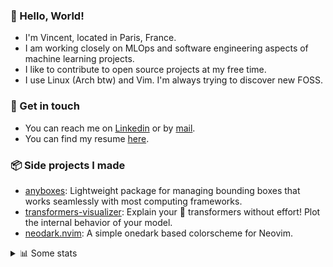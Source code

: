 ### 👋 Hello, World!

- I'm Vincent, located in Paris, France.
- I am working closely on MLOps and software engineering aspects of machine learning projects.
- I like to contribute to open source projects at my free time.
- I use Linux (Arch btw) and Vim. I'm always trying to discover new FOSS.

### 🔗 Get in touch

- You can reach me on [Linkedin](https://www.linkedin.com/in/vincent-duchauffour-3a9641155/) or by [mail](mailto:vincent.duchauffour@proton.me).
- You can find my resume [here](https://raw.githubusercontent.com/VDuchauffour/resume/main/resume.pdf).

### 📦 Side projects I made

- [anyboxes](https://github.com/VDuchauffour/anyboxes): Lightweight package for managing bounding boxes that works seamlessly with most computing frameworks.
- [transformers-visualizer](https://github.com/VDuchauffour/transformers-visualizer): Explain your 🤗 transformers without effort! Plot the internal behavior of your model. 
- [neodark.nvim](https://github.com/VDuchauffour/neodark.nvim): A simple onedark based colorscheme for Neovim.

<details><summary>📊 Some stats</summary>  
  
<p align="center">
  <img alt="VDuchauffour's github stats" src="https://github-readme-stats.vercel.app/api?username=VDuchauffour&include_all_commits=true&show_icons=true&theme=react"/>
  <br />
  <img alt="VDuchauffour's streak stats" src="https://streak-stats.demolab.com?user=VDuchauffour&theme=react"/>
  <br />
  <img alt="VDuchauffour's language stats" src="https://github-readme-stats.vercel.app/api/top-langs/?username=VDuchauffour&count_private=true&include_all_commits=true&show_icons=true&layout=compact&theme=react"/>
  <!--   <br />
  <img alt="VDuchauffour's Wakatime stats" src="https://github-readme-stats.vercel.app/api/wakatime?username=VDuchauffour&theme=react"/> -->
</p>

#### 🧭 Wakatime stats
<!--START_SECTION:waka-->
![Code Time](http://img.shields.io/badge/Code%20Time-1%2C417%20hrs%2028%20mins-blue)

![Lines of code](https://img.shields.io/badge/From%20Hello%20World%20I%27ve%20Written-2.0%20million%20lines%20of%20code-blue)

**🐱 My GitHub Data** 

> 📦 970.7 kB Used in GitHub's Storage 
 > 
> 🏆 1,745 Contributions in the Year 2023
 > 
> 🚫 Not Opted to Hire
 > 
> 📜 9 Public Repositories 
 > 
> 🔑 2 Private Repositories 
 > 
**I'm a Night 🦉** 

```text
🌞 Morning                59 commits          █░░░░░░░░░░░░░░░░░░░░░░░░   04.64 % 
🌆 Daytime                341 commits         ███████░░░░░░░░░░░░░░░░░░   26.83 % 
🌃 Evening                680 commits         █████████████░░░░░░░░░░░░   53.50 % 
🌙 Night                  191 commits         ████░░░░░░░░░░░░░░░░░░░░░   15.03 % 
```
📅 **I'm Most Productive on Saturday** 

```text
Monday                   180 commits         ████░░░░░░░░░░░░░░░░░░░░░   14.16 % 
Tuesday                  99 commits          ██░░░░░░░░░░░░░░░░░░░░░░░   07.79 % 
Wednesday                228 commits         ████░░░░░░░░░░░░░░░░░░░░░   17.94 % 
Thursday                 177 commits         ███░░░░░░░░░░░░░░░░░░░░░░   13.93 % 
Friday                   122 commits         ██░░░░░░░░░░░░░░░░░░░░░░░   09.60 % 
Saturday                 318 commits         ██████░░░░░░░░░░░░░░░░░░░   25.02 % 
Sunday                   147 commits         ███░░░░░░░░░░░░░░░░░░░░░░   11.57 % 
```


📊 **This Week I Spent My Time On** 

```text
💬 Programming Languages: 
Python                   5 hrs 13 mins       ███████████░░░░░░░░░░░░░░   42.11 % 
YAML                     5 hrs 6 mins        ██████████░░░░░░░░░░░░░░░   41.15 % 
TOML                     56 mins             ██░░░░░░░░░░░░░░░░░░░░░░░   07.54 % 
Markdown                 38 mins             █░░░░░░░░░░░░░░░░░░░░░░░░   05.17 % 
Other                    16 mins             █░░░░░░░░░░░░░░░░░░░░░░░░   02.17 % 
```


 Last Updated on 25/12/2023 00:37:14 UTC
<!--END_SECTION:waka-->
</details>
